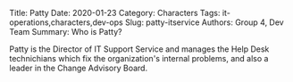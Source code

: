 Title: Patty
Date: 2020-01-23
Category: Characters
Tags: it-operations,characters,dev-ops
Slug: patty-itservice
Authors: Group 4, Dev Team
Summary: Who is Patty?

Patty is the Director of IT Support Service and manages the Help Desk technichians which fix the organization's internal problems, and also a leader in the Change Advisory Board.